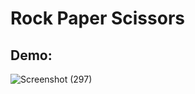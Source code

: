 # Rock Paper Scissors

## Demo:
![Screenshot (297)](https://user-images.githubusercontent.com/52018183/103614897-5dfb1200-4f08-11eb-8e04-53fd69c5c641.png)
